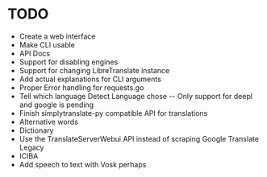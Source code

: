# TODO
- Create a web interface
- Make CLI usable
- API Docs
- Support for disabling engines
- Support for changing LibreTranslate instance
- Add actual explanations for CLI arguments
- Proper Error handling for requests.go
- Tell which language Detect Language chose -- Only support for deepl and google is pending
- Finish simplytranslate-py compatible API for translations
- Alternative words
- Dictionary
- Use the TranslateServerWebui API instead of scraping Google Translate Legacy 
- ICIBA
- Add speech to text with Vosk perhaps
